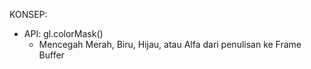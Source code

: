 KONSEP:

- API: gl.colorMask()
  - Mencegah Merah, Biru, Hijau, atau Alfa dari penulisan ke Frame Buffer
